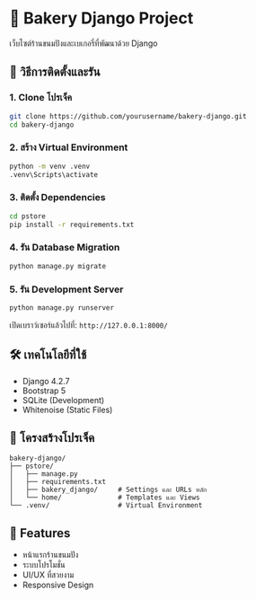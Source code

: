 # 🧁 Bakery Django Project

เว็บไซต์ร้านขนมปังและเบเกอรี่ที่พัฒนาด้วย Django

## 🚀 วิธีการติดตั้งและรัน

### 1. Clone โปรเจ็ค
```bash
git clone https://github.com/yourusername/bakery-django.git
cd bakery-django
```

### 2. สร้าง Virtual Environment
```bash
python -m venv .venv
.venv\Scripts\activate
```

### 3. ติดตั้ง Dependencies
```bash
cd pstore
pip install -r requirements.txt
```

### 4. รัน Database Migration
```bash
python manage.py migrate
```

### 5. รัน Development Server
```bash
python manage.py runserver
```

เปิดเบราว์เซอร์แล้วไปที่: `http://127.0.0.1:8000/`

## 🛠️ เทคโนโลยีที่ใช้

- Django 4.2.7
- Bootstrap 5
- SQLite (Development)
- Whitenoise (Static Files)

## 📁 โครงสร้างโปรเจ็ค

```
bakery-django/
├── pstore/
│   ├── manage.py
│   ├── requirements.txt
│   ├── bakery_django/     # Settings และ URLs หลัก
│   └── home/              # Templates และ Views
└── .venv/                 # Virtual Environment
```

## 🎯 Features

- หน้าแรกร้านขนมปัง
- ระบบโปรโมชั่น
- UI/UX ที่สวยงาม
- Responsive Design
